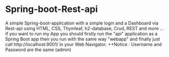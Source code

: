 # Spring-boot-Rest-api
A simple Spring-boot-application with a simple login and a Dashboard via Rest-api using HTML, CSS, Thymleaf, h2-database,
Crud, REST and more ...
if you want to run my App you should firstly run the "api" application as a Spring Boot app 
then you run with the same way "webapp" and finally just call http://localhost:9001/ in your Web Navigator.
++Notice : Username and Password are the same (admin)
